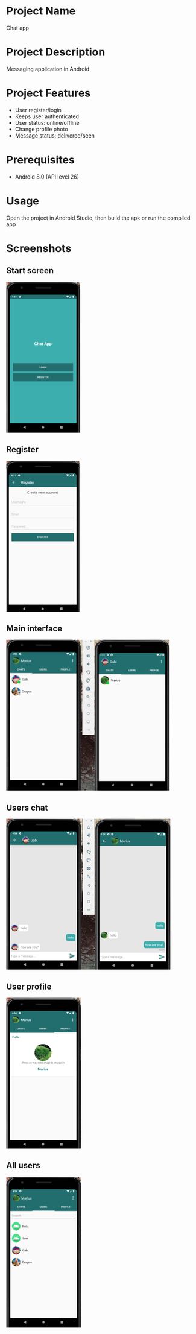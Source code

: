 # Project Name
Chat app

# Project Description
Messaging application in Android

# Project Features
- User register/login
- Keeps user authenticated
- User status: online/offline
- Change profile photo
- Message status: delivered/seen

# Prerequisites
- Android 8.0 (API level 26)

# Usage
Open the project in Android Studio, then build the apk or run the compiled app

# Screenshots
## Start screen
<img src="https://raw.githubusercontent.com/MariusDL/Chat-app/master/readme-images/Screenshot_1.png" alt="app1" border="0" height="400">

## Register
<img src="https://raw.githubusercontent.com/MariusDL/Chat-app/master/readme-images/Screenshot_2.png" alt="app1" border="0" height="400">

## Main interface
<img src="https://raw.githubusercontent.com/MariusDL/Chat-app/master/readme-images/Screenshot_3.png" alt="app1" border="0" height="400">

## Users chat
<img src="https://raw.githubusercontent.com/MariusDL/Chat-app/master/readme-images/Screenshot_4.png" alt="app1" border="0" height="400">

## User profile
<img src="https://raw.githubusercontent.com/MariusDL/Chat-app/master/readme-images/Screenshot_5.png" alt="app1" border="0" height="400">

## All users
<img src="https://raw.githubusercontent.com/MariusDL/Chat-app/master/readme-images/Screenshot_6.png" alt="app1" border="0" height="400">

